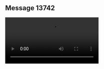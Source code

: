 ## Message 13742



![Video](https://data.iron-swords.co.il/2024/November/13/https://data.iron-swords.co.il/2024/November/13/13742/13742_media.mp4)
